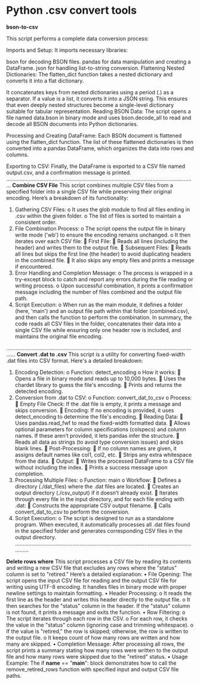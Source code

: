 # Python .csv convert tools

**bson-to-csv**

This script performs a complete data conversion process:

Imports and Setup:
It imports necessary libraries:

bson for decoding BSON files.
pandas for data manipulation and creating a DataFrame.
json for handling list-to-string conversion.
Flattening Nested Dictionaries:
The flatten_dict function takes a nested dictionary and converts it into a flat dictionary.

It concatenates keys from nested dictionaries using a period (.) as a separator.
If a value is a list, it converts it into a JSON string.
This ensures that even deeply nested structures become a single-level dictionary suitable for tabular representation.
Reading BSON Data:
The script opens a file named data.bson in binary mode and uses bson.decode_all to read and decode all BSON documents into Python dictionaries.

Processing and Creating DataFrame:
Each BSON document is flattened using the flatten_dict function.
The list of these flattened dictionaries is then converted into a pandas DataFrame, which organizes the data into rows and columns.

Exporting to CSV:
Finally, the DataFrame is exported to a CSV file named output.csv, and a confirmation message is printed.
………………………………………………………………………………………………………………
**Combine CSV File**
This script combines multiple CSV files from a specified folder into a single CSV file while preserving their original encoding. Here’s a breakdown of its functionality:
1.	Gathering CSV Files:
o	It uses the glob module to find all files ending in .csv within the given folder.
o	The list of files is sorted to maintain a consistent order.
2.	File Combination Process:
o	The script opens the output file in binary write mode ('wb') to ensure the encoding remains unchanged.
o	It then iterates over each CSV file:
	First File:
	Reads all lines (including the header) and writes them to the output file.
	Subsequent Files:
	Reads all lines but skips the first line (the header) to avoid duplicating headers in the combined file.
	It also skips any empty files and prints a message if encountered.
3.	Error Handling and Completion Message:
o	The process is wrapped in a try-except block to catch and report any errors during the file reading or writing process.
o	Upon successful combination, it prints a confirmation message including the number of files combined and the output file path.
4.	Script Execution:
o	When run as the main module, it defines a folder (here, 'main') and an output file path within that folder (combined.csv), and then calls the function to perform the combination.
In summary, the code reads all CSV files in the folder, concatenates their data into a single CSV file while ensuring only one header row is included, and maintains the original file encoding.

…………………………………………………………………………………………………………………
**Convert .dat to .csv**
This script is a utility for converting fixed-width .dat files into CSV format. Here's a detailed breakdown:
1.	Encoding Detection:
o	Function: detect_encoding
o	How it works:
	Opens a file in binary mode and reads up to 10,000 bytes.
	Uses the chardet library to guess the file's encoding.
	Prints and returns the detected encoding.
2.	Conversion from .dat to CSV:
o	Function: convert_dat_to_csv
o	Process:
	Empty File Check: If the .dat file is empty, it prints a message and skips conversion.
	Encoding: If no encoding is provided, it uses detect_encoding to determine the file's encoding.
	Reading Data:
	Uses pandas.read_fwf to read the fixed-width formatted data.
	Allows optional parameters for column specifications (colspecs) and column names. If these aren’t provided, it lets pandas infer the structure.
	Reads all data as strings (to avoid type conversion issues) and skips blank lines.
	Post-Processing:
	If no column names are given, it assigns default names like col1, col2, etc.
	Strips any extra whitespace from the data.
	Output:
	Writes the processed DataFrame to a CSV file without including the index.
	Prints a success message upon completion.
3.	Processing Multiple Files:
o	Function: main
o	Workflow:
	Defines a directory (./dat_files) where the .dat files are located.
	Creates an output directory (./csv_output) if it doesn’t already exist.
	Iterates through every file in the input directory, and for each file ending with .dat:
	Constructs the appropriate CSV output filename.
	Calls convert_dat_to_csv to perform the conversion.
4.	Script Execution:
o	The script is designed to run as a standalone program. When executed, it automatically processes all .dat files found in the specified folder and generates corresponding CSV files in the output directory.
………………………………………………………………………………………………………………

**Delete rows where**
This script processes a CSV file by reading its contents and writing a new CSV file that excludes any rows where the "status" column is set to "retired." Here’s a detailed explanation:
•	File Opening:
The script opens the input CSV file for reading and the output CSV file for writing using UTF-8 encoding. It handles files in binary mode with proper newline settings to maintain formatting.
•	Header Processing:
o	It reads the first line as the header and writes this header directly to the output file.
o	It then searches for the "status" column in the header. If the "status" column is not found, it prints a message and exits the function.
•	Row Filtering:
o	The script iterates through each row in the CSV.
o	For each row, it checks the value in the "status" column (ignoring case and trimming whitespace).
o	If the value is "retired," the row is skipped; otherwise, the row is written to the output file.
o	It keeps count of how many rows are written and how many are skipped.
•	Completion Message:
After processing all rows, the script prints a summary stating how many rows were written to the output file and how many rows were skipped due to the "retired" status.
•	Usage Example:
The if __name__ == "__main__": block demonstrates how to call the remove_retired_rows function with specified input and output CSV file paths.

